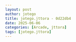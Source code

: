 ```yaml
---
layout: post
author: jotego
title: jotego.jttora - 0d22db4
date: 2025-06-06
categories: [Arcade, jttora]
tags: [jotego.jttora]
---
```



